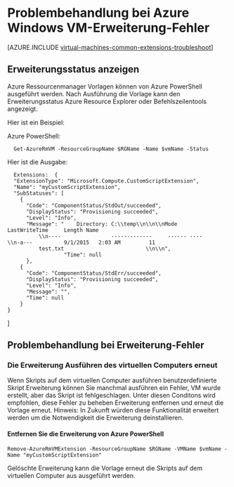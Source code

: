 <properties
   pageTitle="Problembehandlung bei Windows VM-Erweiterung-Fehler | Microsoft Azure"
   description="Informationen Sie zur Problembehandlung bei Azure Windows VM-Erweiterung-Fehler"
   services="virtual-machines-windows"
   documentationCenter=""
   authors="kundanap"
   manager="timlt"
   editor=""
   tags="top-support-issue,azure-resource-manager"/>

<tags
   ms.service="virtual-machines-windows"
   ms.devlang="na"
   ms.topic="article"
   ms.tgt_pltfrm="vm-windows"
   ms.workload="infrastructure-services"
   ms.date="03/29/2016"
   ms.author="kundanap"/>

# <a name="troubleshooting-azure-windows-vm-extension-failures"></a>Problembehandlung bei Azure Windows VM-Erweiterung-Fehler

[AZURE.INCLUDE [virtual-machines-common-extensions-troubleshoot](../../includes/virtual-machines-common-extensions-troubleshoot.md)]

## <a name="viewing-extension-status"></a>Erweiterungsstatus anzeigen
Azure Ressourcenmanager Vorlagen können von Azure PowerShell ausgeführt werden. Nach Ausführung die Vorlage kann den Erweiterungsstatus Azure Resource Explorer oder Befehlszeilentools angezeigt.

Hier ist ein Beispiel:

Azure PowerShell:

      Get-AzureRmVM -ResourceGroupName $RGName -Name $vmName -Status

Hier ist die Ausgabe:

      Extensions:  {
      "ExtensionType": "Microsoft.Compute.CustomScriptExtension",
      "Name": "myCustomScriptExtension",
      "SubStatuses": [
        {
          "Code": "ComponentStatus/StdOut/succeeded",
          "DisplayStatus": "Provisioning succeeded",
          "Level": "Info",
          "Message": "    Directory: C:\\temp\\n\\n\\nMode                LastWriteTime     Length Name
              \\n----                -------------     ------ ----                              \\n-a---          9/1/2015   2:03 AM         11
              test.txt                          \\n\\n",
                      "Time": null
          },
        {
          "Code": "ComponentStatus/StdErr/succeeded",
          "DisplayStatus": "Provisioning succeeded",
          "Level": "Info",
          "Message": "",
          "Time": null
        }
    }
  ]

## <a name="troubleshooting-extension-failures"></a>Problembehandlung bei Erweiterung-Fehler

### <a name="re-running-the-extension-on-the-vm"></a>Die Erweiterung Ausführen des virtuellen Computers erneut

Wenn Skripts auf dem virtuellen Computer ausführen benutzerdefinierte Skript Erweiterung können Sie manchmal ausführen ein Fehler, VM wurde erstellt, aber das Skript ist fehlgeschlagen. Unter diesen Conditons wird empfohlen, diese Fehler zu beheben Erweiterung entfernen und erneut die Vorlage erneut.
Hinweis: In Zukunft würden diese Funktionalität erweitert werden um die Notwendigkeit die Erweiterung deinstallieren.


#### <a name="remove-the-extension-from-azure-powershell"></a>Entfernen Sie die Erweiterung von Azure PowerShell

    Remove-AzureRmVMExtension -ResourceGroupName $RGName -VMName $vmName -Name "myCustomScriptExtension"

Gelöschte Erweiterung kann die Vorlage erneut die Skripts auf dem virtuellen Computer aus ausgeführt werden.
